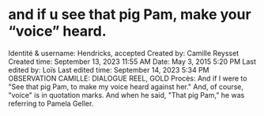 # and if u see that pig Pam, make your “voice” heard.

Identité & username: Hendricks, accepted
Created by: Camille Reysset
Created time: September 13, 2023 11:55 AM
Date: May 3, 2015 5:20 PM
Last edited by: Loïs
Last edited time: September 14, 2023 5:34 PM
OBSERVATION CAMILLE: DIALOGUE REEL, GOLD
Procès: And if I were to "See that pig Pam, to make my voice
heard against her." And, of course, "voice" is in quotation
marks. And when he said, "That pig Pam," he was referring
to Pamela Geller.